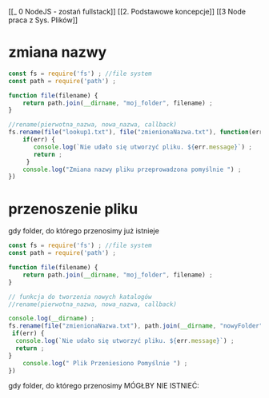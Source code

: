 [[_ 0 NodeJS - zostań fullstack]]
[[2. Podstawowe koncepcje]]
[[3 Node praca z Sys. Plików]]

# zmiana nazwy
```js
const fs = require('fs') ; //file system
const path = require('path') ;

function file(filename) {
    return path.join(__dirname, "moj_folder", filename) ;
}

//rename(pierwotna_nazwa, nowa_nazwa, callback)
fs.rename(file("lookup1.txt"), file("zmienionaNazwa.txt"), function(err){
    if(err) {
       console.log(`Nie udało się utworzyć pliku. ${err.message}`) ;
       return ;
     }
    console.log("Zmiana nazwy pliku przeprowadzona pomyślnie ") ;
})
```



# przenoszenie pliku
gdy folder, do którego przenosimy już istnieje
```js
const fs = require('fs') ; //file system
const path = require('path') ;

function file(filename) {
    return path.join(__dirname, "moj_folder", filename) ;
}

// funkcja do tworzenia nowych katalogów
//rename(pierwotna_nazwa, nowa_nazwa, callback)

console.log(__dirname) ;
fs.rename(file("zmienionaNazwa.txt"), path.join(__dirname, "nowyFolder", "nowaNazwaPliku.txt"), function(err){
 if(err) {
  console.log(`Nie udało się utworzyć pliku. ${err.message}`) ;
  return ;
}
    console.log(" Plik Przeniesiono Pomyślnie ") ;
})
```

gdy folder, do którego przenosimy MÓGŁBY NIE ISTNIEĆ:
```js


```







